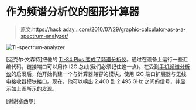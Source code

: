 # 作为频谱分析仪的图形计算器

> 原文:[https://hack aday . com/2010/07/29/graphic-calculator-as-a-a-spectrum-analyzer/](https://hackaday.com/2010/07/29/graphic-calculator-as-a-spectrum-analyzer/)

![](../Images/27934b2d53f44cec192c683caad4e957.png "TI-spectrum-analyzer")

[迈克尔·文森特]把他的 [TI-84 Plus 变成了频谱分析仪](http://www.michaelv.org/programs/calcs/sa.php)。通过在设备上运行一些汇编代码，链接端口可以用作 I2C 总线(我们必须记住这一点)。在受到[手机频谱分析仪](http://hackaday.com/2010/02/12/spectrum-analyzer-wedged-into-a-cellphone/)的启发后，他开始构建一个与计算器兼容的模块，使用 I2C 端口扩展器与无线电接收器模块接口。现在，他可以嗅出 2.400 到 2.495 GHz 之间的信号，并显示如上图所示的发现。

[谢谢塞西尔]
